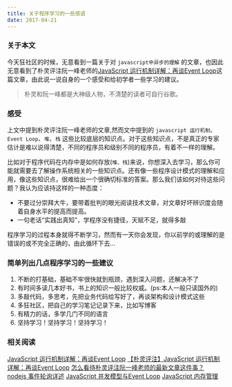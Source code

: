```yaml
---
title: 关于程序学习的一些感语
date: 2017-04-21
---
```


### 关于本文

今天狂社区的时候，无意看到一篇关于对 `javascript中异步的理解` 的文章，也因此无意看到了朴灵评注阮一峰老师的[JavaScript 运行机制详解：再谈Event Loop](http://www.ruanyifeng.com/blog/2014/10/event-loop.html)这篇文章，由此说一说自身的一个感受和给初学者一些学习的建议。
> 朴灵和阮一峰都是大神级人物，不清楚的读者可自行谷歌。

### 感受

上文中提到朴灵评注阮一峰老师的文章,然而文中提到的 `javascript 运行机制`、`Event Loop`、`堆`、`栈` 这些比较底层的知识点。对于这些知识点，不是真正的专家估计是难以说得清楚，不同的程序员和级别不同的程序员，有着不一样的理解。

比如对于程序代码在内存中是如何存放(`堆、栈`)来说，你想深入去学习，那么你可能就需要去了解操作系统相关的一些知识点。还有像一些程序设计模式的理解和应用，像这些知识点，很难给出一个很确切标准的答案。那么我们该如何对待这些问题？我认为应该持这样的一种态度：

- 不要过分崇拜大牛，要带着批判的眼光阅读技术文章，对文章好坏辨识度会随着自身水平的提高而提高。
- 一句老话“实践出真知”，学程序没有捷径，天赋不足，就得多敲

程序学习的过程本身就得不断学习，然而有一天你会发现，你以前学的或理解的是错误的或不完全正确的，由此循环下去...

### 简单列出几点程序学习的一些建议

1. 不断的打基础，基础不牢很快就到瓶颈，遇到深入问题，还解决不了
2. 有时间多读几本好书，书上的知识一般比较权威。(ps:本人一般只读国外的)
3. 多敲代码，多思考，先把业务代码给写好了，再谈架构和设计模式这些
4. 多狂社区，把自己的学习笔记记录下来，比如写博客
5. 有精力的话，多学几门不同的语言
6. 坚持学习！坚持学习！坚持学习！

### 相关阅读
[JavaScript 运行机制详解：再谈Event Loop](http://www.ruanyifeng.com/blog/2014/10/event-loop.html)
[【朴灵评注】JavaScript 运行机制详解：再谈Event Loop](http://blog.csdn.net/lin_credible/article/details/40143961)
[怎么看待朴灵评注阮一峰老师的最新文章这件事？](https://www.zhihu.com/question/26038323)
[nodejs 事件轮询详述](http://www.cnblogs.com/xiaozhi_5638/p/4816265.html)
[JavaScript 并发模型与Event Loop](https://developer.mozilla.org/zh-CN/docs/Web/JavaScript/EventLoop)
[JavaScript 内存管理](https://developer.mozilla.org/zh-CN/docs/Web/JavaScript/Memory_Management)